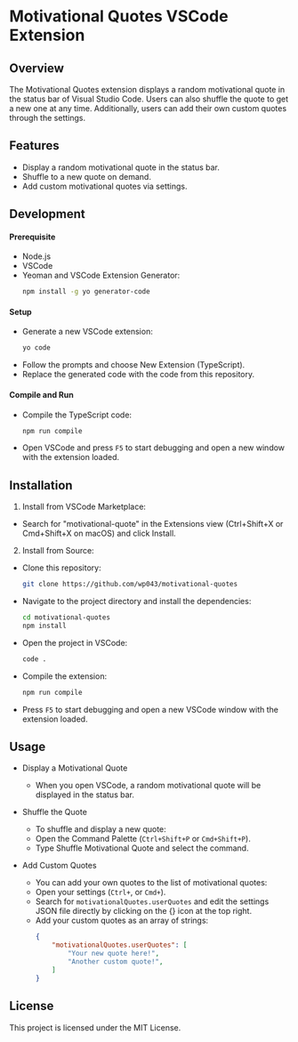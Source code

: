 # Motivational Quotes VSCode Extension

## Overview
The Motivational Quotes extension displays a random motivational quote in the status bar of Visual Studio Code. Users can also shuffle the quote to get a new one at any time. Additionally, users can add their own custom quotes through the settings.

## Features
- Display a random motivational quote in the status bar.
- Shuffle to a new quote on demand.
- Add custom motivational quotes via settings.

## Development
#### Prerequisite
* Node.js
* VSCode
* Yeoman and VSCode Extension Generator:
    ```sh
    npm install -g yo generator-code
    ```
#### Setup
* Generate a new VSCode extension:
    ``` sh
    yo code
    ```
* Follow the prompts and choose New Extension (TypeScript).
* Replace the generated code with the code from this repository.
#### Compile and Run
* Compile the TypeScript code:
    ```sh
    npm run compile
    ```
* Open VSCode and press `F5` to start debugging and open a new window with the extension loaded.

## Installation
1. Install from VSCode Marketplace:

- Search for "motivational-quote" in the Extensions view (Ctrl+Shift+X or Cmd+Shift+X on macOS) and click Install.

2. Install from Source:

- Clone this repository:
    ```sh
    git clone https://github.com/wp043/motivational-quotes
    ```
- Navigate to the project directory and install the dependencies:
    ```sh
    cd motivational-quotes
    npm install
    ```
- Open the project in VSCode:
    ```sh
    code .
    ```
- Compile the extension:
    ```sh
    npm run compile
    ```
- Press `F5` to start debugging and open a new VSCode window with the extension loaded.

## Usage
- Display a Motivational Quote
    * When you open VSCode, a random motivational quote will be displayed in the status bar.

- Shuffle the Quote
    * To shuffle and display a new quote:
    * Open the Command Palette (`Ctrl+Shift+P` or `Cmd+Shift+P`).
    * Type Shuffle Motivational Quote and select the command.

- Add Custom Quotes
    * You can add your own quotes to the list of motivational quotes:
    * Open your settings (`Ctrl+`, or `Cmd+`).
    * Search for `motivationalQuotes.userQuotes` and edit the settings JSON file directly by clicking on the {} icon at the top right.
    * Add your custom quotes as an array of strings:
        ```json
        {
            "motivationalQuotes.userQuotes": [
                "Your new quote here!",
                "Another custom quote!",
            ]
        }
        ```
## License
This project is licensed under the MIT License.
